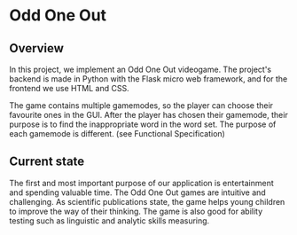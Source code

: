 # Odd One Out

## Overview
In this project, we implement an Odd One Out videogame.
The project's backend is made in Python with the Flask micro web framework, and for the frontend we use HTML and CSS.

The game contains multiple gamemodes, so the player can choose their favourite ones in the GUI.
After the player has chosen their gamemode, their purpose is to find the inappropriate word in the word set.
The purpose of each gamemode is different. (see Functional Specification)

## Current state
The first and most important purpose of our application is entertainment and spending valuable time. The Odd One Out games are intuitive and
challenging. As scientific publications state, the game helps young children to improve the way of their thinking.
The game is also good for ability testing such as linguistic and analytic skills measuring.
